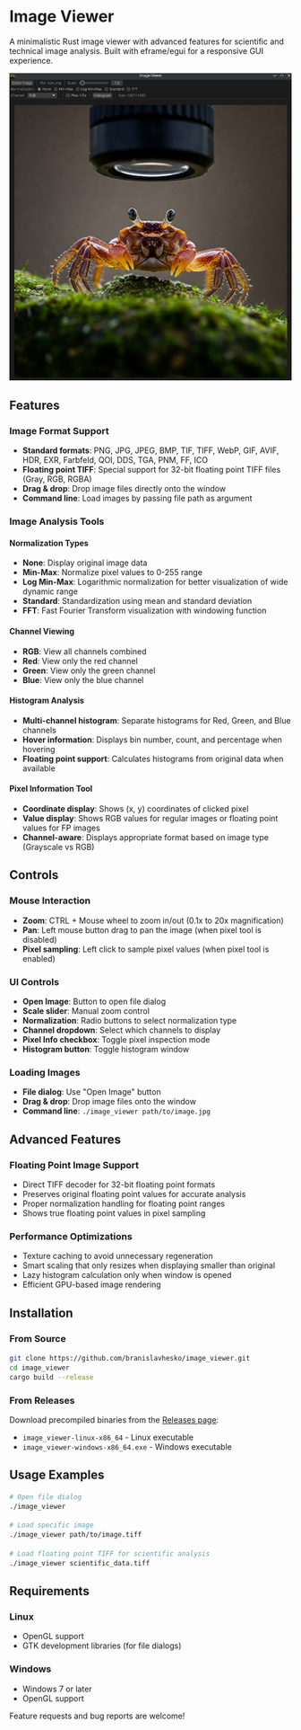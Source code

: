 # Image Viewer

A minimalistic Rust image viewer with advanced features for scientific and technical image analysis. Built with eframe/egui for a responsive GUI experience.

![Image Viewer Screenshot](assets/app.png)

## Features

### Image Format Support
- **Standard formats**: PNG, JPG, JPEG, BMP, TIF, TIFF, WebP, GIF, AVIF, HDR, EXR, Farbfeld, QOI, DDS, TGA, PNM, FF, ICO
- **Floating point TIFF**: Special support for 32-bit floating point TIFF files (Gray, RGB, RGBA)
- **Drag & drop**: Drop image files directly onto the window
- **Command line**: Load images by passing file path as argument

### Image Analysis Tools

#### Normalization Types
- **None**: Display original image data
- **Min-Max**: Normalize pixel values to 0-255 range
- **Log Min-Max**: Logarithmic normalization for better visualization of wide dynamic range
- **Standard**: Standardization using mean and standard deviation
- **FFT**: Fast Fourier Transform visualization with windowing function

#### Channel Viewing
- **RGB**: View all channels combined
- **Red**: View only the red channel
- **Green**: View only the green channel
- **Blue**: View only the blue channel

#### Histogram Analysis
- **Multi-channel histogram**: Separate histograms for Red, Green, and Blue channels
- **Hover information**: Displays bin number, count, and percentage when hovering
- **Floating point support**: Calculates histograms from original data when available

#### Pixel Information Tool
- **Coordinate display**: Shows (x, y) coordinates of clicked pixel
- **Value display**: Shows RGB values for regular images or floating point values for FP images
- **Channel-aware**: Displays appropriate format based on image type (Grayscale vs RGB)

## Controls

### Mouse Interaction
- **Zoom**: CTRL + Mouse wheel to zoom in/out (0.1x to 20x magnification)
- **Pan**: Left mouse button drag to pan the image (when pixel tool is disabled)
- **Pixel sampling**: Left click to sample pixel values (when pixel tool is enabled)

### UI Controls
- **Open Image**: Button to open file dialog
- **Scale slider**: Manual zoom control
- **Normalization**: Radio buttons to select normalization type
- **Channel dropdown**: Select which channels to display
- **Pixel Info checkbox**: Toggle pixel inspection mode
- **Histogram button**: Toggle histogram window

### Loading Images
- **File dialog**: Use "Open Image" button
- **Drag & drop**: Drop image files onto the window
- **Command line**: `./image_viewer path/to/image.jpg`

## Advanced Features

### Floating Point Image Support
- Direct TIFF decoder for 32-bit floating point formats
- Preserves original floating point values for accurate analysis
- Proper normalization handling for floating point ranges
- Shows true floating point values in pixel sampling

### Performance Optimizations
- Texture caching to avoid unnecessary regeneration
- Smart scaling that only resizes when displaying smaller than original
- Lazy histogram calculation only when window is opened
- Efficient GPU-based image rendering

## Installation

### From Source
```bash
git clone https://github.com/branislavhesko/image_viewer.git
cd image_viewer
cargo build --release
```

### From Releases
Download precompiled binaries from the [Releases page](https://github.com/branislavhesko/image_viewer/releases):
- `image_viewer-linux-x86_64` - Linux executable
- `image_viewer-windows-x86_64.exe` - Windows executable

## Usage Examples

```bash
# Open file dialog
./image_viewer

# Load specific image
./image_viewer path/to/image.tiff

# Load floating point TIFF for scientific analysis
./image_viewer scientific_data.tiff
```

## Requirements

### Linux
- OpenGL support
- GTK development libraries (for file dialogs)

### Windows
- Windows 7 or later
- OpenGL support

Feature requests and bug reports are welcome!
